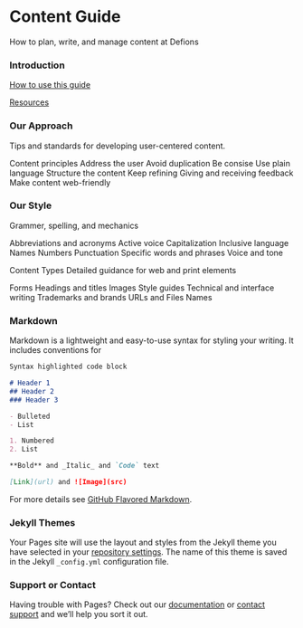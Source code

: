 # Content Guide
How to plan, write, and manage content at Defions

### Introduction
[How to use this guide](http://content-guide.defions.solutions/introduction)

[Resources](http://content-guide.defions.solutions/resources)

### Our Approach
Tips and standards for developing user-centered content.

Content principles
Address the user
Avoid duplication
Be consise
Use plain language
Structure the content
Keep refining
Giving and receiving feedback
Make content web-friendly

### Our Style
Grammer, spelling, and mechanics

Abbreviations and acronyms
Active voice
Capitalization
Inclusive language
Names
Numbers
Punctuation
Specific words and phrases
Voice and tone

Content Types
Detailed guidance for web and print elements

Forms
Headings and titles
Images
Style guides
Technical and interface writing
Trademarks and brands
URLs and Files Names







### Markdown

Markdown is a lightweight and easy-to-use syntax for styling your writing. It includes conventions for

```markdown
Syntax highlighted code block

# Header 1
## Header 2
### Header 3

- Bulleted
- List

1. Numbered
2. List

**Bold** and _Italic_ and `Code` text

[Link](url) and ![Image](src)
```

For more details see [GitHub Flavored Markdown](https://guides.github.com/features/mastering-markdown/).

### Jekyll Themes

Your Pages site will use the layout and styles from the Jekyll theme you have selected in your [repository settings](https://github.com/bustosfj/content-guide/settings). The name of this theme is saved in the Jekyll `_config.yml` configuration file.

### Support or Contact

Having trouble with Pages? Check out our [documentation](https://help.github.com/categories/github-pages-basics/) or [contact support](https://github.com/contact) and we’ll help you sort it out.
